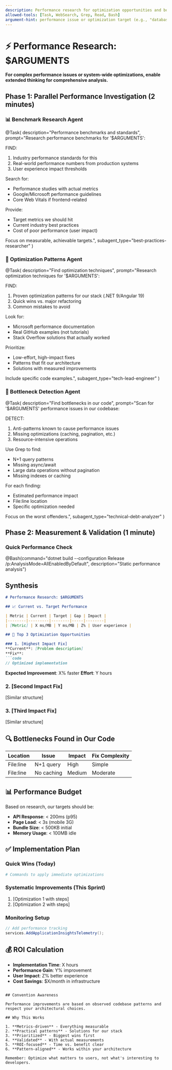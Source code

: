 ```yaml
---
description: Performance research for optimization opportunities and bottlenecks
allowed-tools: [Task, WebSearch, Grep, Read, Bash]
argument-hint: performance issue or optimization target (e.g., "database queries", "bundle size", "API latency")
---
```


# ⚡ Performance Research: $ARGUMENTS

**For complex performance issues or system-wide optimizations, enable extended thinking for comprehensive analysis.**

## Phase 1: Parallel Performance Investigation (2 minutes)

### 📊 Benchmark Research Agent
@Task(
  description="Performance benchmarks and standards",
  prompt="Research performance benchmarks for '$ARGUMENTS':
  
  FIND:
  1. Industry performance standards for this
  2. Real-world performance numbers from production systems
  3. User experience impact thresholds
  
  Search for:
  - Performance studies with actual metrics
  - Google/Microsoft performance guidelines
  - Core Web Vitals if frontend-related
  
  Provide:
  - Target metrics we should hit
  - Current industry best practices
  - Cost of poor performance (user impact)
  
  Focus on measurable, achievable targets.",
  subagent_type="best-practices-researcher"
)

### 🔧 Optimization Patterns Agent
@Task(
  description="Find optimization techniques",
  prompt="Research optimization techniques for '$ARGUMENTS':
  
  FIND:
  1. Proven optimization patterns for our stack (.NET 9/Angular 19)
  2. Quick wins vs. major refactoring
  3. Common mistakes to avoid
  
  Look for:
  - Microsoft performance documentation
  - Real GitHub examples (not tutorials)
  - Stack Overflow solutions that actually worked
  
  Prioritize:
  - Low-effort, high-impact fixes
  - Patterns that fit our architecture
  - Solutions with measured improvements
  
  Include specific code examples.",
  subagent_type="tech-lead-engineer"
)

### 🐌 Bottleneck Detection Agent
@Task(
  description="Find bottlenecks in our code",
  prompt="Scan for '$ARGUMENTS' performance issues in our codebase:
  
  DETECT:
  1. Anti-patterns known to cause performance issues
  2. Missing optimizations (caching, pagination, etc.)
  3. Resource-intensive operations
  
  Use Grep to find:
  - N+1 query patterns
  - Missing async/await
  - Large data operations without pagination
  - Missing indexes or caching
  
  For each finding:
  - Estimated performance impact
  - File:line location
  - Specific optimization needed
  
  Focus on the worst offenders.",
  subagent_type="technical-debt-analyzer"
)

## Phase 2: Measurement & Validation (1 minute)

### Quick Performance Check
@Bash(command="dotnet build --configuration Release /p:AnalysisMode=AllEnabledByDefault", description="Static performance analysis")

## Synthesis

```markdown
# Performance Research: $ARGUMENTS

## 📈 Current vs. Target Performance

| Metric | Current | Target | Gap | Impact |
|--------|---------|--------|-----|--------|
| [Metric] | X ms/MB | Y ms/MB | Z% | User experience |

## 🎯 Top 3 Optimization Opportunities

### 1. [Highest Impact Fix]
**Current**: [Problem description]
**Fix**: 
```code
// Optimized implementation
```
**Expected Improvement**: X% faster
**Effort**: Y hours

### 2. [Second Impact Fix]
[Similar structure]

### 3. [Third Impact Fix]
[Similar structure]

## 🔍 Bottlenecks Found in Our Code

| Location | Issue | Impact | Fix Complexity |
|----------|-------|--------|----------------|
| File:line | N+1 query | High | Simple |
| File:line | No caching | Medium | Moderate |

## 📊 Performance Budget

Based on research, our targets should be:
- **API Response**: < 200ms (p95)
- **Page Load**: < 3s (mobile 3G)
- **Bundle Size**: < 500KB initial
- **Memory Usage**: < 100MB idle

## ✅ Implementation Plan

### Quick Wins (Today)
```bash
# Commands to apply immediate optimizations
```

### Systematic Improvements (This Sprint)
1. [Optimization 1 with steps]
2. [Optimization 2 with steps]

### Monitoring Setup
```csharp
// Add performance tracking
services.AddApplicationInsightsTelemetry();
```

## 💰 ROI Calculation
- **Implementation Time**: X hours
- **Performance Gain**: Y% improvement
- **User Impact**: Z% better experience
- **Cost Savings**: $X/month in infrastructure
```

## Convention Awareness

Performance improvements are based on observed codebase patterns and respect your architectural choices.

## Why This Works

1. **Metrics-driven** - Everything measurable
2. **Practical patterns** - Solutions for our stack
3. **Prioritized** - Biggest wins first
4. **Validated** - With actual measurements
5. **ROI-focused** - Time vs. benefit clear
6. **Pattern-aligned** - Works within your architecture

Remember: Optimize what matters to users, not what's interesting to developers.